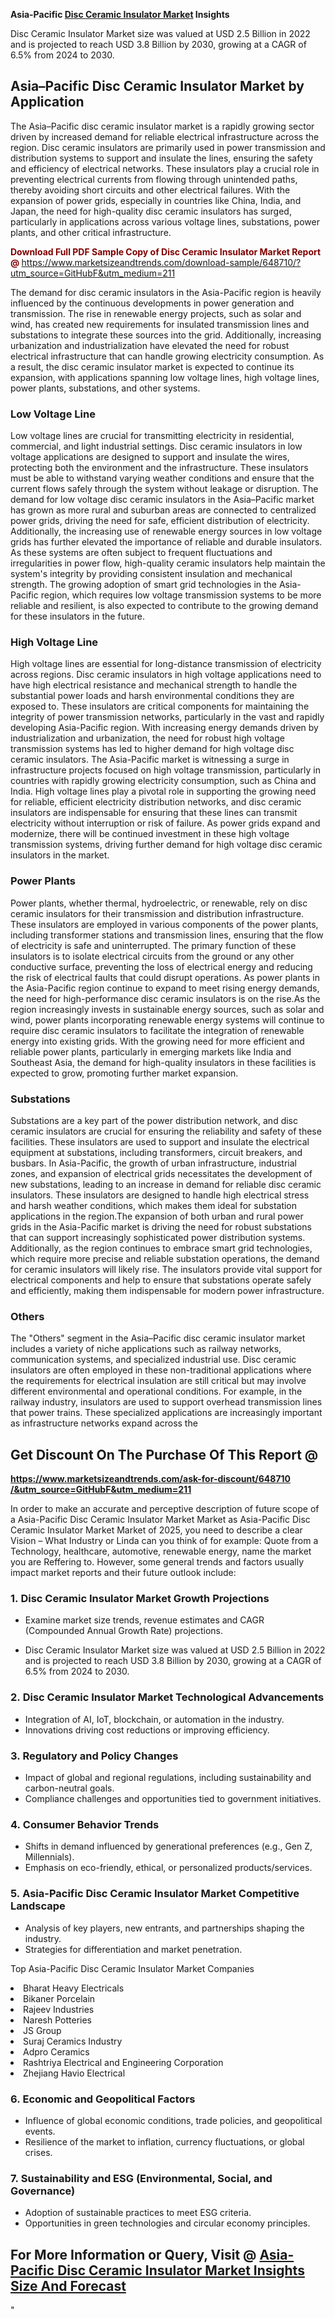 <p><strong>Asia-Pacific&nbsp;<a href=""https://www.marketsizeandtrends.com/download-sample/648710/&amp;utm_source=GitHubF&amp;utm_medium=211"">Disc Ceramic Insulator Market</a> Insights</strong></p><p>Disc Ceramic Insulator Market size was valued at USD 2.5 Billion in 2022 and is projected to reach USD 3.8 Billion by 2030, growing at a CAGR of 6.5% from 2024 to 2030.</p><p><h2>Asia–Pacific Disc Ceramic Insulator Market by Application</h2><p>The Asia–Pacific disc ceramic insulator market is a rapidly growing sector driven by increased demand for reliable electrical infrastructure across the region. Disc ceramic insulators are primarily used in power transmission and distribution systems to support and insulate the lines, ensuring the safety and efficiency of electrical networks. These insulators play a crucial role in preventing electrical currents from flowing through unintended paths, thereby avoiding short circuits and other electrical failures. With the expansion of power grids, especially in countries like China, India, and Japan, the need for high-quality disc ceramic insulators has surged, particularly in applications across various voltage lines, substations, power plants, and other critical infrastructure. <p><strong><span style="color: #800000;">Download Full PDF Sample Copy of Disc Ceramic Insulator Market Report @</span>&nbsp;</strong><a href="https://www.marketsizeandtrends.com/download-sample/648710/?utm_source=GitHubF&amp;utm_medium=211" target="_blank">https://www.marketsizeandtrends.com/download-sample/648710/?utm_source=GitHubF&amp;utm_medium=211</a></p>The demand for disc ceramic insulators in the Asia-Pacific region is heavily influenced by the continuous developments in power generation and transmission. The rise in renewable energy projects, such as solar and wind, has created new requirements for insulated transmission lines and substations to integrate these sources into the grid. Additionally, increasing urbanization and industrialization have elevated the need for robust electrical infrastructure that can handle growing electricity consumption. As a result, the disc ceramic insulator market is expected to continue its expansion, with applications spanning low voltage lines, high voltage lines, power plants, substations, and other systems.<h3>Low Voltage Line</h3><p>Low voltage lines are crucial for transmitting electricity in residential, commercial, and light industrial settings. Disc ceramic insulators in low voltage applications are designed to support and insulate the wires, protecting both the environment and the infrastructure. These insulators must be able to withstand varying weather conditions and ensure that the current flows safely through the system without leakage or disruption. The demand for low voltage disc ceramic insulators in the Asia–Pacific market has grown as more rural and suburban areas are connected to centralized power grids, driving the need for safe, efficient distribution of electricity. Additionally, the increasing use of renewable energy sources in low voltage grids has further elevated the importance of reliable and durable insulators. As these systems are often subject to frequent fluctuations and irregularities in power flow, high-quality ceramic insulators help maintain the system's integrity by providing consistent insulation and mechanical strength. The growing adoption of smart grid technologies in the Asia-Pacific region, which requires low voltage transmission systems to be more reliable and resilient, is also expected to contribute to the growing demand for these insulators in the future.<h3>High Voltage Line</h3><p>High voltage lines are essential for long-distance transmission of electricity across regions. Disc ceramic insulators in high voltage applications need to have high electrical resistance and mechanical strength to handle the substantial power loads and harsh environmental conditions they are exposed to. These insulators are critical components for maintaining the integrity of power transmission networks, particularly in the vast and rapidly developing Asia-Pacific region. With increasing energy demands driven by industrialization and urbanization, the need for robust high voltage transmission systems has led to higher demand for high voltage disc ceramic insulators. The Asia-Pacific market is witnessing a surge in infrastructure projects focused on high voltage transmission, particularly in countries with rapidly growing electricity consumption, such as China and India. High voltage lines play a pivotal role in supporting the growing need for reliable, efficient electricity distribution networks, and disc ceramic insulators are indispensable for ensuring that these lines can transmit electricity without interruption or risk of failure. As power grids expand and modernize, there will be continued investment in these high voltage transmission systems, driving further demand for high voltage disc ceramic insulators in the market.<h3>Power Plants</h3><p>Power plants, whether thermal, hydroelectric, or renewable, rely on disc ceramic insulators for their transmission and distribution infrastructure. These insulators are employed in various components of the power plants, including transformer stations and transmission lines, ensuring that the flow of electricity is safe and uninterrupted. The primary function of these insulators is to isolate electrical circuits from the ground or any other conductive surface, preventing the loss of electrical energy and reducing the risk of electrical faults that could disrupt operations. As power plants in the Asia-Pacific region continue to expand to meet rising energy demands, the need for high-performance disc ceramic insulators is on the rise.As the region increasingly invests in sustainable energy sources, such as solar and wind, power plants incorporating renewable energy systems will continue to require disc ceramic insulators to facilitate the integration of renewable energy into existing grids. With the growing need for more efficient and reliable power plants, particularly in emerging markets like India and Southeast Asia, the demand for high-quality insulators in these facilities is expected to grow, promoting further market expansion.<h3>Substations</h3><p>Substations are a key part of the power distribution network, and disc ceramic insulators are crucial for ensuring the reliability and safety of these facilities. These insulators are used to support and insulate the electrical equipment at substations, including transformers, circuit breakers, and busbars. In Asia-Pacific, the growth of urban infrastructure, industrial zones, and expansion of electrical grids necessitates the development of new substations, leading to an increase in demand for reliable disc ceramic insulators. These insulators are designed to handle high electrical stress and harsh weather conditions, which makes them ideal for substation applications in the region.The expansion of both urban and rural power grids in the Asia-Pacific market is driving the need for robust substations that can support increasingly sophisticated power distribution systems. Additionally, as the region continues to embrace smart grid technologies, which require more precise and reliable substation operations, the demand for ceramic insulators will likely rise. The insulators provide vital support for electrical components and help to ensure that substations operate safely and efficiently, making them indispensable for modern power infrastructure.<h3>Others</h3><p>The "Others" segment in the Asia–Pacific disc ceramic insulator market includes a variety of niche applications such as railway networks, communication systems, and specialized industrial use. Disc ceramic insulators are often employed in these non-traditional applications where the requirements for electrical insulation are still critical but may involve different environmental and operational conditions. For example, in the railway industry, insulators are used to support overhead transmission lines that power trains. These specialized applications are increasingly important as infrastructure networks expand across the</p><h2><strong>Get Discount On The Purchase Of This Report @&nbsp;</strong></h2><p><strong><a href=""https://www.marketsizeandtrends.com/ask-for-discount/648710/&amp;utm_source=GitHubF&amp;utm_medium=211"" target=""_blank"">https://www.marketsizeandtrends.com/ask-for-discount/648710<br />/&amp;utm_source=GitHubF&amp;utm_medium=211</a></strong></p><p>In order to make an accurate and perceptive description of future scope of a Asia-Pacific&nbsp;Disc Ceramic Insulator Market Market as Asia-Pacific&nbsp;Disc Ceramic Insulator Market Market of 2025, you need to describe a clear Vision &ndash; What Industry or Linda can you think of for example: Quote from a Technology, healthcare, automotive, renewable energy, name the market you are Reffering to. However, some general trends and factors usually impact market reports and their future outlook include:</p><h3>1.&nbsp;<strong>Disc Ceramic Insulator Market Growth Projections</strong></h3><ul><li>Examine market size trends, revenue estimates and CAGR (Compounded Annual Growth Rate) projections.</li><li><p>Disc Ceramic Insulator Market size was valued at USD 2.5 Billion in 2022 and is projected to reach USD 3.8 Billion by 2030, growing at a CAGR of 6.5% from 2024 to 2030.</p></li></ul><h3>2.&nbsp;<strong>Disc Ceramic Insulator Market Technological Advancements</strong></h3><ul><li>Integration of AI, IoT, blockchain, or automation in the industry.</li><li>Innovations driving cost reductions or improving efficiency.</li></ul><h3>3.&nbsp;<strong>Regulatory and Policy Changes</strong></h3><ul><li>Impact of global and regional regulations, including sustainability and carbon-neutral goals.</li><li>Compliance challenges and opportunities tied to government initiatives.</li></ul><h3>4.&nbsp;<strong>Consumer Behavior Trends</strong></h3><ul><li>Shifts in demand influenced by generational preferences (e.g., Gen Z, Millennials).</li><li>Emphasis on eco-friendly, ethical, or personalized products/services.</li></ul><h3>5.&nbsp;<strong>Asia-Pacific Disc Ceramic Insulator Market Competitive Landscape</strong></h3><ul><li>Analysis of key players, new entrants, and partnerships shaping the industry.</li><li>Strategies for differentiation and market penetration.</li></ul><p data-pm-slice=""1 1 []"">Top Asia-Pacific Disc Ceramic Insulator Market Companies</p><div data-test-id=""""><p><li>Bharat Heavy Electricals</li><li> Bikaner Porcelain</li><li> Rajeev Industries</li><li> Naresh Potteries</li><li> JS Group</li><li> Suraj Ceramics Industry</li><li> Adpro Ceramics</li><li> Rashtriya Electrical and Engineering Corporation</li><li> Zhejiang Havio Electrical</li></p></div><h3>6.&nbsp;<strong>Economic and Geopolitical Factors</strong></h3><ul><li>Influence of global economic conditions, trade policies, and geopolitical events.</li><li>Resilience of the market to inflation, currency fluctuations, or global crises.</li></ul><h3>7.&nbsp;<strong>Sustainability and ESG (Environmental, Social, and Governance)</strong></h3><ul><li>Adoption of sustainable practices to meet ESG criteria.</li><li>Opportunities in green technologies and circular economy principles.</li></ul><h2><strong>For More Information or Query, Visit @&nbsp;</strong><a href=""https://www.verifiedmarketreports.com/product/disc-ceramic-insulator-market/"" target=""_blank"">Asia-Pacific Disc Ceramic Insulator Market Insights Size And Forecast</a></h2>"
